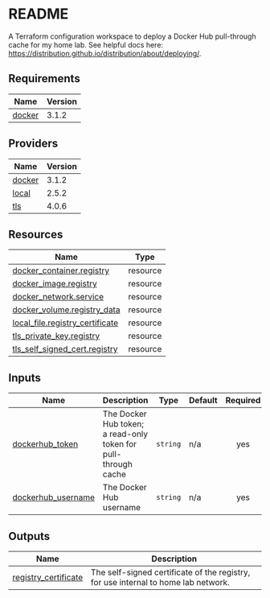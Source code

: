 # README
A Terraform configuration workspace to deploy a Docker Hub pull-through cache for my home lab.  See helpful docs here: <https://distribution.github.io/distribution/about/deploying/>.

<!-- BEGIN_TF_DOCS -->
## Requirements

| Name | Version |
|------|---------|
| <a name="requirement_docker"></a> [docker](#requirement\_docker) | 3.1.2 |

## Providers

| Name | Version |
|------|---------|
| <a name="provider_docker"></a> [docker](#provider\_docker) | 3.1.2 |
| <a name="provider_local"></a> [local](#provider\_local) | 2.5.2 |
| <a name="provider_tls"></a> [tls](#provider\_tls) | 4.0.6 |

## Resources

| Name | Type |
|------|------|
| [docker_container.registry](https://registry.terraform.io/providers/kreuzwerker/docker/3.1.2/docs/resources/container) | resource |
| [docker_image.registry](https://registry.terraform.io/providers/kreuzwerker/docker/3.1.2/docs/resources/image) | resource |
| [docker_network.service](https://registry.terraform.io/providers/kreuzwerker/docker/3.1.2/docs/resources/network) | resource |
| [docker_volume.registry_data](https://registry.terraform.io/providers/kreuzwerker/docker/3.1.2/docs/resources/volume) | resource |
| [local_file.registry_certificate](https://registry.terraform.io/providers/hashicorp/local/latest/docs/resources/file) | resource |
| [tls_private_key.registry](https://registry.terraform.io/providers/hashicorp/tls/latest/docs/resources/private_key) | resource |
| [tls_self_signed_cert.registry](https://registry.terraform.io/providers/hashicorp/tls/latest/docs/resources/self_signed_cert) | resource |

## Inputs

| Name | Description | Type | Default | Required |
|------|-------------|------|---------|:--------:|
| <a name="input_dockerhub_token"></a> [dockerhub\_token](#input\_dockerhub\_token) | The Docker Hub token; a read-only token for pull-through cache | `string` | n/a | yes |
| <a name="input_dockerhub_username"></a> [dockerhub\_username](#input\_dockerhub\_username) | The Docker Hub username | `string` | n/a | yes |

## Outputs

| Name | Description |
|------|-------------|
| <a name="output_registry_certificate"></a> [registry\_certificate](#output\_registry\_certificate) | The self-signed certificate of the registry, for use internal to home lab network. |
<!-- END_TF_DOCS -->
